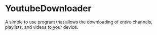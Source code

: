 # YoutubeDownloader
 A simple to use program that allows the downloading of entire channels, playlists, and videos to your device.

